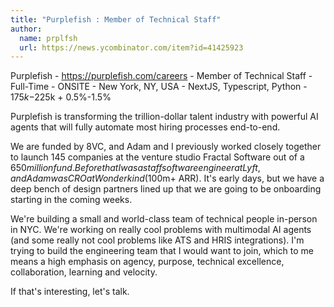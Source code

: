 ```yaml
---
title: "Purplefish : Member of Technical Staff"
author:
  name: prplfsh
  url: https://news.ycombinator.com/item?id=41425923
---
```

Purplefish - <a href="https:&#x2F;&#x2F;purplefish.com&#x2F;careers" rel="nofollow">https:&#x2F;&#x2F;purplefish.com&#x2F;careers</a> - Member of Technical Staff - Full-Time - ONSITE - New York, NY, USA - NextJS, Typescript, Python - $175k-$225k + 0.5%-1.5%

Purplefish is transforming the trillion-dollar talent industry with powerful AI agents that will fully automate most hiring processes end-to-end.

We are funded by 8VC, and Adam and I previously worked closely together to launch 145 companies at the venture studio Fractal Software out of a $650 million fund. Before that I was a staff software engineer at Lyft, and Adam was CRO at Wonderkind ($100m+ ARR).  It&#x27;s early days, but we have a deep bench of design partners lined up that we are going to be onboarding starting in the coming weeks.

We&#x27;re building a small and world-class team of technical people in-person in NYC. We&#x27;re working on really cool problems with multimodal AI agents (and some really not cool problems like ATS and HRIS integrations). I&#x27;m trying to build the engineering team that I would want to join, which to me means a high emphasis on agency, purpose, technical excellence, collaboration, learning and velocity.

If that&#x27;s interesting, let&#x27;s talk.
